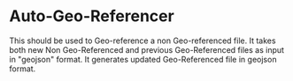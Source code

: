 # Auto-Geo-Referencer
This should be used to Geo-reference a non Geo-referenced file. It takes both new Non Geo-Referenced and previous Geo-Referenced files as input in "geojson" format. It generates updated Geo-Referenced file in geojson format.
